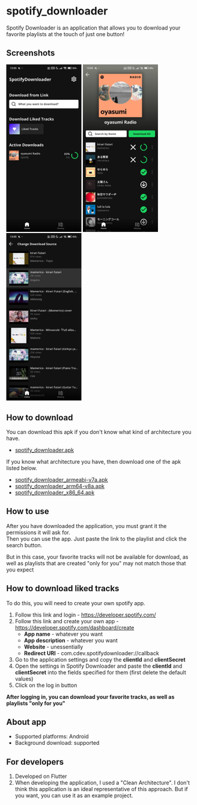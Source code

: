 # spotify_downloader

Spotify Downloader is an application that allows you to download your favorite playlists at the touch of just one button!

## Screenshots

<img src="https://github.com/C0ntrolDev/spotify_downloader/blob/main/github_images/main_screen.jpg" width="200" /> <img src="https://github.com/C0ntrolDev/spotify_downloader/blob/main/github_images/download_screen.jpg" width="200" /> <img src="https://github.com/C0ntrolDev/spotify_downloader/blob/main/github_images/change_source_screen.jpg" width="200" />


## How to download

You can download this apk if you don't know what kind of architecture you have.
- [spotify_downloader.apk](https://github.com/C0ntrolDev/spotify_downloader/releases/download/v1.0.3/spotify_downloader.apk)

If you know what architecture you have, then download one of the apk listed below.
- [spotify_downloader_armeabi-v7a.apk](https://github.com/C0ntrolDev/spotify_downloader/releases/download/v1.0.3/spotify_downloader_armeabi-v7a.apk)
- [spotify_downloader_arm64-v8a.apk](https://github.com/C0ntrolDev/spotify_downloader/releases/download/v1.0.3/spotify_downloader_arm64-v8a.apk)
- [spotify_downloader_x86_64.apk](https://github.com/C0ntrolDev/spotify_downloader/releases/download/v1.0.3/spotify_downloader_x86_64.apk)

## How to use

After you have downloaded the application, you must grant it the permissions it will ask for.   
Then you can use the app. Just paste the link to the playlist and click the search button.

But in this case, your favorite tracks will not be available for download, as well as playlists that are created "only for you" may not match those that you expect

## How to download liked tracks

To do this, you will need to create your own spotify app.
1. Follow this link and login - https://developer.spotify.com/
2. Follow this link and create your own app - https://developer.spotify.com/dashboard/create  
   - __App name__ - whatever you want
   - __App description__ - whatever you want
   - __Website__ - unessentially
   - __Redirect URI__ - com.cdev.spotifydownloader://callback
3. Go to the application settings and copy the __clientId__ and __clientSecret__
4. Open the settings in Spotify Downloader and paste the __clientId__ and __clientSecret__ into the fields specified for them (first delete the default values)
5. Click on the log in button

__After logging in, you can download your favorite tracks, as well as playlists "only for you"__

## About app
- Supported platforms: Android
- Background download: supported

## For developers
1. Developed on Flutter
2. When developing the application, I used a "Clean Architecture". I don't think this application is an ideal representative of this approach. But if you want, you can use it as an example project.
